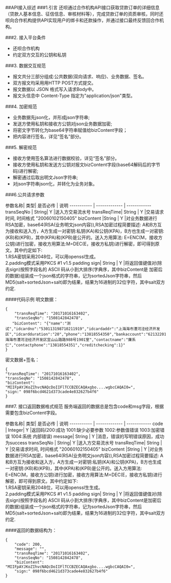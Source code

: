 ##API接入综述
###1.引言
还呗通过合作机构API接口获取贷款订单的详细信息（贷款人基本信息、征信信息、审核材料等），完成贷款订单的资质审核，同时还呗向合作机构提供API实现用户的绑卡和还款操作，并通过接口最终反馈回合作机构。

###2. 接入平台条件
* 还呗合作机构
* 约定双方交互的公钥和私钥

###3. 数据交互规范

* 报⽂共分三部分组成:公共数据(双向请求、响应)、业务数据、签名。
* 双⽅报⽂均采⽤用HTTP POST⽅式提交。
* 报⽂数据以 JSON 格式写⼊请求Body中。
* 报文头信息中 Content-Type 指定为"application/json"类型。

###4. 加密规范

* 业务数据先json化，并形成json字符串;
* 发送⽅使用私钥和接收方公钥对json业务数据加密; 
* 将密⽂字节转化为base64字符串赋值给bizContent字段；
* 把内容进行签名，详⻅“签名”部分。

###5. 解密规范

* 接收⽅使用签名算法进行数据校验，详⻅“签名”部分。
* 接收⽅使用私钥和发送⽅公钥对报文bizContent字段(base64解码后的字节码)进行解密; 
* 解密通过后取出明文Json字符串;
* 对json字符串json化，并转化为业务对象。

###6.公共请求参数

参数名称|  类型|  是否必传 | 说明
----------- | ------------- | ------------
transSeqNo | String|  Y |送⼊⽅交易流水号
transReqTime| String | Y |交易请求时间, 时间格式 "20060102150405"
bizContent |String | Y |对业务数据进行RSA加密，base64(RSA(业务明文json内容)),RSA加密过程简要描述: A和B⽅互为接收和送入方，A⽅⽣成⼀对密钥:私钥(KA)和公钥(KPA)，B⽅也⽣成⼀对密钥:(KB)和(KPB)，其中(KPA)和(KPB)是公开的。送⼊⽅⽤算法: E=ENC(M，接收方公钥)进行加密，接收⽅⽤算法:M=DEC(E，接收方私钥)进行解密，即可得到原文。其中约定如下:<br>1.RSA密钥采⽤2048位，可以用openssl⽣成。<br>2.padding模式采⽤PKCS #1 v1.5 padding
sign| String | Y |将返回值键值对(除去sign)按照字段名的 ASCII 码从⼩到⼤排序(字典序，其中bizContent是 加密后的数据)组装成⼀个json格式的字符串，记为sortedJson字符串，然后MD5(salt+sortedJson+salt)即为结果，结果为16进制的32位字符，其中salt双⽅约定.


####代码示例
明文数据：
```
{
    "transReqTime": "20171016163402",
    "transSeqNo": "1508142842478",
   "bizContent": "{"name":"测试","idcardno":"530113198710211919","idcardaddr":"上海海市漕河泾经济开发
区","idcardduration":"20","phone":"13818554350","bankaccount":"621322011571972","companyaddr":"上 海海市漕河泾经济开发区宜⼭山路路988号1901室","contactname":"廉系 仁","contactphone":"13818554351","creditchecking":1}"
}
```

密文数据+签名：
```
{
"transReqTime": "20171016163402",
"transSeqNo": "1508142842478",
"bizContent": "MIIFpAYJKoZIhvcNAQcDoIIFlTCCBZECAQAxgbo....wgbcCAQAI0=", 
"sign:" 098f6bcd4621d373cade4e832627b4f6"
}
```


###7. 接口返回数据格式规范
服务端返回的数据总是包含code和msg字段，根据需要包含bizContent字段。

参数名称|  类型|  是否必传 | 说明
----------- | ------------- | ------------
code | Integer|  Y |返回码(200:成功 1001:缺少必要参数 1002:参数值错误 1003:加密错误 1004:系统 内部错误)
message| String | Y |消息，错误的写明错误原因，成功为success
transSeqNo | String|  Y |送⼊⽅交易流⽔号
transReqTime| String | Y |交易请求时间, 时间格式 "20060102150405"
bizContent |String | Y |对业务数据进⾏RSA加密，base64(RSA(业务明⽂json内容)),RSA加密过程简要描述: A和B⽅互为接收和送⼊方，A⽅⽣成⼀对密钥:私钥(KA)和公钥(KPA)，B⽅也生成⼀对密钥:(KB)和(KPB)，其中(KPA)和(KPB)是公开的。送⼊方⽤算法: E=ENC(M，接收方公钥)进⾏加密，接收⽅用算法:M=DEC(E，接收方私钥)进⾏解密，即可得到原⽂。其中约定如下:<br>1.RSA密钥采⽤2048位，可以用openssl⽣生成。<br>2.padding模式采用PKCS #1 v1.5 padding
sign| String | Y |将返回值键值对(除去sign)按照字段名的 ASCII 码从⼩到⼤排序(字典序，其中bizContent是加密后的数据)组装成⼀个json格式的字符串，记为sortedJson字符串，然后MD5(salt+sortedJson+salt)即为结果，结果为16进制的32位字符，其中salt双⽅约定.



####返回的数据结构为：
```
{
    "code": 200,
    "message": "",
    "transReqTime": "20171016163402",
    "transSeqNo": "1508142842478",
    "bizContent": "MIIFpAYJKoZIhvcNAQcDoIIFlTCCBZECAQAxgbo....wgbcCAQAI0=", 
    "sign:" 098f6bcd4621d373cade4e832627b4f6"
}
```
